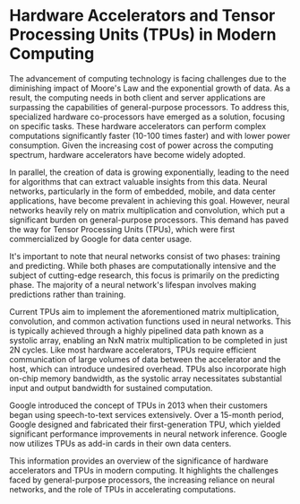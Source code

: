 # Hardware Accelerators and Tensor Processing Units (TPUs) in Modern Computing
The advancement of computing technology is facing challenges due to the diminishing impact of Moore's Law and the exponential growth of data. As a result, the computing needs in both client and server applications are surpassing the capabilities of general-purpose processors. To address this, specialized hardware co-processors have emerged as a solution, focusing on specific tasks. These hardware accelerators can perform complex computations significantly faster (10-100 times faster) and with lower power consumption. Given the increasing cost of power across the computing spectrum, hardware accelerators have become widely adopted.

In parallel, the creation of data is growing exponentially, leading to the need for algorithms that can extract valuable insights from this data. Neural networks, particularly in the form of embedded, mobile, and data center applications, have become prevalent in achieving this goal. However, neural networks heavily rely on matrix multiplication and convolution, which put a significant burden on general-purpose processors. This demand has paved the way for Tensor Processing Units (TPUs), which were first commercialized by Google for data center usage.

It's important to note that neural networks consist of two phases: training and predicting. While both phases are computationally intensive and the subject of cutting-edge research, this focus is primarily on the predicting phase. The majority of a neural network's lifespan involves making predictions rather than training.

Current TPUs aim to implement the aforementioned matrix multiplication, convolution, and common activation functions used in neural networks. This is typically achieved through a highly pipelined data path known as a systolic array, enabling an NxN matrix multiplication to be completed in just 2N cycles. Like most hardware accelerators, TPUs require efficient communication of large volumes of data between the accelerator and the host, which can introduce undesired overhead. TPUs also incorporate high on-chip memory bandwidth, as the systolic array necessitates substantial input and output bandwidth for sustained computation.

Google introduced the concept of TPUs in 2013 when their customers began using speech-to-text services extensively. Over a 15-month period, Google designed and fabricated their first-generation TPU, which yielded significant performance improvements in neural network inference. Google now utilizes TPUs as add-in cards in their own data centers.

This information provides an overview of the significance of hardware accelerators and TPUs in modern computing. It highlights the challenges faced by general-purpose processors, the increasing reliance on neural networks, and the role of TPUs in accelerating computations.
